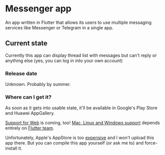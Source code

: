 # Messenger app

An app written in Flutter that allows its users to use multiple messaging services like Messenger or Telegram in a single app.

## Current state

Currently this app can display thread list with messages but can't reply or anything else (yes, you can log in into your own account)

### Release date

Unknown. Probably by summer.

### Where can I get it?

As soon as it gets into usable state, it'll be available in Google's Play Store and Huawei AppGallery. 

[Support for Web](https://flutter.dev/web) is coming, too! [Mac, Linux and Windows support](https://flutter.dev/desktop) depends entirely on [Flutter team](https://github.com/flutter).

Unfortunately, Apple's AppStore is too [expensive](https://en.wikipedia.org/wiki/App_Store_(iOS)#Monetization) and I won't upload this app there. But you can compile this app yourself (or ask me to) and force-install it.
